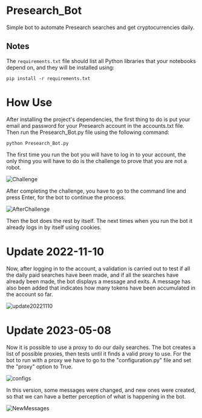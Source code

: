 # Presearch_Bot
Simple bot to automate Presearch searches and get cryptocurrencies daily.

## Notes
The `requirements.txt` file should list all Python libraries that your notebooks
depend on, and they will be installed using:

```
pip install -r requirements.txt
```

# How Use
After installing the project's dependencies, the first thing to do is put your email and password for your Presearch account in the accounts.txt file.
Then run the Presearch_Bot.py file using the following command:

```
python Presearch_Bot.py
```

The first time you run the bot you will have to log in to your account, the only thing you will have to do is the challenge to prove that you are not a robot.

![Challenge](https://user-images.githubusercontent.com/31993611/193428532-4f72b46b-38f6-4c8a-9201-a2d33b83936b.png)

After completing the challenge, you have to go to the command line and press Enter, for the bot to continue the process.

![AfterChallenge](https://user-images.githubusercontent.com/31993611/193428534-4767b1d9-503b-47d6-aa42-8060af7a4a65.png)

Then the bot does the rest by itself. 
The next times when you run the bot it already logs in by itself using cookies.


# Update 2022-11-10
Now, after logging in to the account, a validation is carried out to test if all the daily paid searches have been made, and if all the searches have already been made, the bot displays a message and exits.
A message has also been added that indicates how many tokens have been accumulated in the account so far.

![update20221110](https://user-images.githubusercontent.com/31993611/201214161-9bfb7648-2630-4ea4-9c58-36f4fcd1bc03.png)


# Update 2023-05-08
Now it is possible to use a proxy to do our daily searches. The bot creates a list of possible proxies, then tests until it finds a valid proxy to use.
For the bot to run with a proxy we have to go to the "configuration.py" file and set the "proxy" option to True.

![configs](https://user-images.githubusercontent.com/31993611/236926960-998b59d3-896b-470c-9e7c-c9b453a9c74e.png)

In this version, some messages were changed, and new ones were created, so that we can have a better perception of what is happening in the bot.

![NewMessages](https://user-images.githubusercontent.com/31993611/236927523-8c534bb3-c34b-460d-a7c9-705336715bf3.png)
